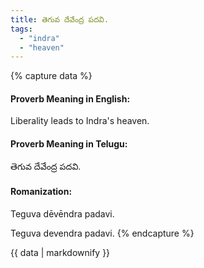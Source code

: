 ```yaml
---
title: తెగువ దేవేంద్ర పదవి.
tags:
  - "indra"
  - "heaven"
---
```


{% capture data %}
#### Proverb Meaning in English:
Liberality leads to Indra's heaven.

#### Proverb Meaning in Telugu:
తెగువ దేవేంద్ర పదవి.

#### Romanization:
Teguva dēvēndra padavi.

Teguva devendra padavi.
{% endcapture %}

{{ data | markdownify }}

